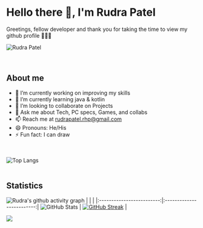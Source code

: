 #  **Hello there 👋, I'm Rudra Patel**

Greetings, fellow developer and thank you for taking the time to view my github profile  🫶🏻🥹

![Rudra Patel](https://user-images.githubusercontent.com/89503697/176100730-0fbaa2ab-09a6-4fdf-83c7-535d496d1a96.png)

<br  />

## About me

- 🔭 I’m currently working on improving my skills
- 🌱 I’m currently learning java & kotlin 
- 👯 I’m looking to collaborate on Projects
- 💬 Ask me about Tech, PC specs, Games, and collabs 
- 📫 Reach me at rudrapatel.rhp@gmail.com
- 😄 Pronouns: He/His
- ⚡ Fun fact: I can draw 

<br />

![Top Langs](https://github-readme-stats.vercel.app/api/top-langs/?username=Rudra2198&layout=compact&&theme=gotham)
<br  /><br  />


## Statistics

![Rudra's github activity graph](https://activity-graph.herokuapp.com/graph?username=Rudra2198&theme=gotham)
|      |      |
|:-------------------------:|:-------------------------:|
![GitHub Stats](https://github-readme-stats.vercel.app/api?username=Rudra2198&theme=tokyonight) | [![GitHub Streak](http://github-readme-streak-stats.herokuapp.com?user=Rudra2198&theme=tokyonight)](https://git.io/streak-stats) |

![](https://komarev.com/ghpvc/?username=Rudra2198&color=blueviolet)
